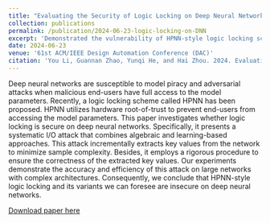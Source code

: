 ```yaml
---
title: "Evaluating the Security of Logic Locking on Deep Neural Networks"
collection: publications
permalink: /publication/2024-06-23-logic-locking-on-DNN
excerpt: 'Demonstrated the vulnerability of HPNN-style logic locking schemes on deep neural networks by proposing a systematic I/O attack that combines algebraic and learning-based approaches to efficiently extract protected parameters.'
date: 2024-06-23
venue: '61st ACM/IEEE Design Automation Conference (DAC)'
citation: 'You Li, Guannan Zhao, Yunqi He, and Hai Zhou. 2024. Evaluating the Security of Logic Locking on Deep Neural Networks. In Proceedings of the 61st ACM/IEEE Design Automation Conference (DAC '24). Association for Computing Machinery, New York, NY, USA, Article 286, 1–6. https://doi.org/10.1145/3649329.3658248'
---
```

Deep neural networks are susceptible to model piracy and adversarial attacks when malicious end-users have full access to the model parameters. Recently, a logic locking scheme called HPNN has been proposed. HPNN utilizes hardware root-of-trust to prevent end-users from accessing the model parameters. This paper investigates whether logic locking is secure on deep neural networks. Specifically, it presents a systematic I/O attack that combines algebraic and learning-based approaches. This attack incrementally extracts key values from the network to minimize sample complexity. Besides, it employs a rigorous procedure to ensure the correctness of the extracted key values. Our experiments demonstrate the accuracy and efficiency of this attack on large networks with complex architectures. Consequently, we conclude that HPNN-style logic locking and its variants we can foresee are insecure on deep neural networks.

[Download paper here](https://dl.acm.org/doi/pdf/10.1145/3649329.3658248)
